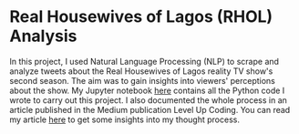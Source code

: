 # Real Housewives of Lagos (RHOL) Analysis
In this project, I used Natural Language Processing (NLP) to scrape and analyze tweets about the Real Housewives of Lagos reality TV show's second season. The aim was to gain insights into viewers' perceptions about the show. My Jupyter notebook [here](https://ogeano.github.io/Real-Housewives-Of-Lagos-Analysis/) contains all the Python code I wrote to carry out this project. 
I also documented the whole process in an article published in the Medium publication Level Up Coding. You can read my article [here](https://medium.com/gitconnected/the-real-housewives-of-lagos-rhol-a-tweet-scraping-and-nlp-project-094e91d569b6) to get some insights into my thought process.

